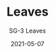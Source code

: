 ---
image_primary: "img/SG_Leaves_Art.jpg"
image_secondary: "img/SG_Leaves_Installation.jpg"
subtitle: "SG-3 Leaves"
tags: 
  - "Wall Coverings"
title: "Leaves"
href: "https://www.areaenvironments.com/order/sg-3-leaves"
designer: "Stefan Gevers"
category: "Wall Coverings"
manufacturer: "Area Environments"
slug: "/manufacturers/area-environments/wall-coverings/stefan-gevers-leaves"
date: "2021-05-07"
---